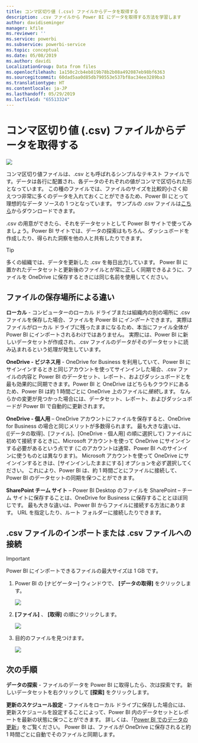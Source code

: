 ```yaml
---
title: コンマ区切り値 (.csv) ファイルからデータを取得する
description: .csv ファイルから Power BI にデータを取得する方法を学習します
author: davidiseminger
manager: kfile
ms.reviewer: ''
ms.service: powerbi
ms.subservice: powerbi-service
ms.topic: conceptual
ms.date: 05/08/2019
ms.author: davidi
LocalizationGroup: Data from files
ms.openlocfilehash: 1a150c2cb4eb819b78b2b08a492087eb98bf6363
ms.sourcegitcommit: 60dad5aa0d85db790553e537bf8ac34ee3289ba3
ms.translationtype: HT
ms.contentlocale: ja-JP
ms.lasthandoff: 05/29/2019
ms.locfileid: "65513324"
---
```

# <a name="get-data-from-comma-separated-value-csv-files"></a>コンマ区切り値 (.csv) ファイルからデータを取得する
![](media/service-comma-separated-value-files/csv_icon.png)

コンマ区切り値ファイルは、.csv とも呼ばれるシンプルなテキスト ファイルです。データは各行に配置され、各データのそれぞれの値がコンマで区切られた形となっています。 この種のファイルでは、ファイルのサイズを比較的小さく抑えつつ非常に多くのデータを入れておくことができるため、Power BI にとって理想的なデータ ソースの 1 つとなっています。 サンプルの .csv ファイルは[こちら](http://go.microsoft.com/fwlink/?LinkID=619356)からダウンロードできます。

.csv の用意ができたら、それをデータセットとして Power BI サイトで使ってみましょう。Power BI サイトでは、データの探索はもちろん、ダッシュボードを作成したり、得られた洞察を他の人と共有したりできます。

>[!TIP]
>多くの組織では、データを更新した .csv を毎日出力しています。 Power BI に置かれたデータセットと更新後のファイルとが常に正しく同期できるように、ファイルを OneDrive に保存するときには同じ名前を使用してください。

## <a name="where-your-file-is-saved-makes-a-difference"></a>ファイルの保存場所による違い
**ローカル** - コンピューターのローカル ドライブまたは組織内の別の場所に .csv ファイルを保存した場合、ファイルを Power BI に*インポート*できます。 実際はファイルがローカル ドライブに残ったままになるため、本当にファイル全体が Power BI にインポートされるわけではありません。 実際には、Power BI に新しいデータセットが作成され、.csv ファイルのデータがそのデータセットに読み込まれるという処理が発生しています。

**OneDrive - ビジネス用** - OneDrive for Business を利用していて、Power BI にサインインするときと同じアカウントを使ってサインインした場合、.csv ファイルの内容と Power BI のデータセット、レポート、およびダッシュボードとを最も効果的に同期できます。Power BI と OneDrive はどちらもクラウドにあるため、Power BI は約 1 時間ごとに OneDrive 上のファイルに*接続*します。 なんらかの変更が見つかった場合には、データセット、レポート、およびダッシュボードが Power BI で自動的に更新されます。

**OneDrive - 個人用** – OneDrive アカウントにファイルを保存すると、OneDrive for Business の場合と同じメリットが多数得られます。 最も大きな違いは、([データの取得]、[ファイル]、[OneDrive - 個人用] の順に選択して) ファイルに初めて接続するときに、Microsoft アカウントを使って OneDrive にサインインする必要があるという点です (このアカウントは通常、Power BI へのサインインに使うものとは異なります)。 Microsoft アカウントを使って OneDrive にサインインするときは、[サインインしたままにする] オプションを必ず選択してください。 これにより、Power BI は、約 1 時間ごとにファイルに接続して、Power BI のデータセットの同期を保つことができます。

**SharePoint チーム サイト** – Power BI Desktop のファイルを SharePoint – チーム サイトに保存することは、OneDrive for Business に保存することとほぼ同じです。 最も大きな違いは、Power BI からファイルに接続する方法にあります。 URL を指定したり、ルート フォルダーに接続したりできます。

## <a name="import-or-connect-to-a-csv-file"></a>.csv ファイルのインポートまたは .csv ファイルへの接続
>[!IMPORTANT]
>Power BI にインポートできるファイルの最大サイズは 1 GB です。

1. Power BI の [ナビゲーター] ウィンドウで、 **[データの取得]** をクリックします。
   
   ![](media/service-comma-separated-value-files/csv_get_data_button.png)
2. **[ファイル]** 、 **[取得]** の順にクリックします。
   
   ![](media/service-comma-separated-value-files/csv_files_get.png)
3. 目的のファイルを見つけます。
   
   ![](media/service-comma-separated-value-files/csv_find_your_file.png)

## <a name="next-steps"></a>次の手順
**データの探索** - ファイルのデータを Power BI に取得したら、次は探索です。 新しいデータセットを右クリックして **[探索]** をクリックします。

**更新のスケジュール設定** - ファイルをローカル ドライブに保存した場合には、更新スケジュールを設定することによって、Power BI 内のデータセットとレポートを最新の状態に保つことができます。 詳しくは、「[Power BI でのデータの更新](refresh-data.md)」をご覧ください。 Power BI は、ファイルが OneDrive に保存されると約 1 時間ごとに自動でそのファイルと同期します。

